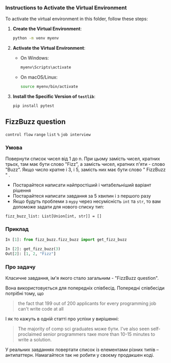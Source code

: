 ### Instructions to Activate the Virtual Environment

To activate the virtual environment in this folder, follow these steps:

1. **Create the Virtual Environment**:

    ```bash
    python -m venv myenv
    ```

2. **Activate the Virtual Environment**:

    - On Windows:
    
      ```bash
      myenv\Scripts\activate
      ```

    - On macOS/Linux:
    
      ```bash
      source myenv/bin/activate
      ```

3. **Install the Specific Version of `testlib`**:

    ```bash
    pip install pytest
    ```



## FizzBuzz question

`control flow` `range` `list` `%` `job interview`

### Умова

Повернути список чисел від 1 до n. При цьому замість чисел, кратних трьох, там має бути слово "Fizz",
а замість чисел, кратних п'яти - слово "Buzz". Якщо число кратне і 3, і 5, замість них має бути слово " FizzBuzz " .

* Постарайтеся написати найпростіший і читабельніший варіант рішення
* Постарайтеся написати завдання за 5 хвилин і з першого разу
* Якщо будуть проблеми з `mypy` через несумісність `int` та `str`,
то вам допоможе задати для нового списку тип:
````
fizz_buzz_list: List[Union[int, str]] = []
````

### Приклад

```python
In [1]: from fizz_buzz.fizz_buzz import get_fizz_buzz

In [2]: get_fizz_buzz(3)
Out[2]: [1, 2, "Fizz"]
````

### Про задачу

Класичне завдання, ім'я якого стало загальним - "FizzBuzz question".

Вона використовується для попередніх співбесід. Попередні співбесіди потрібні тому, що
> the fact that 199 out of 200 applicants for every programming job can't write code at all

І як то кажуть в одній статті про успіхи у вирішенні:
> The majority of comp sci graduates може бути.
> I've also seen self-proclaimed senior programmers таке more than 10-15 minutes to write a solution.

У реальних завданнях повертати список із елементами різних типів – антипаттерн.
Намагайтеся так не робити у своєму продакшен коді.